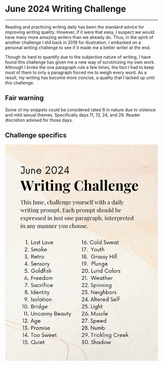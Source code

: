 # June 2024 Writing Challenge

----

Reading and practicing writing daily has been the standard advice for improving writing quality. However, if it were that easy, I suspect we would have many more amazing writers than we already do. Thus, in the spirit of another challenge I did back in 2018 for illustration, I embarked on a personal writing challenge to see if it made me a better writer at the end. 

Though its hard to quantify due to the subjective nature of writing, I have found this challenge has given me a new way of scrutinizing my own work. Although I broke the one paragraph rule a few times, the fact I had to keep most of them to only a paragraph forced me to weigh every word. As a result, my writing has become more concise, a quality that I lacked up until this challenge.

## Fair warning

Some of my snippets could be considered rated R in nature due to violence and mild sexual themes. Specifically days 11, 13, 24, and 29. Reader discretion advised for those days.

## Challenge specifics

<img src="June2024WritingChallengePrompts.jpg">